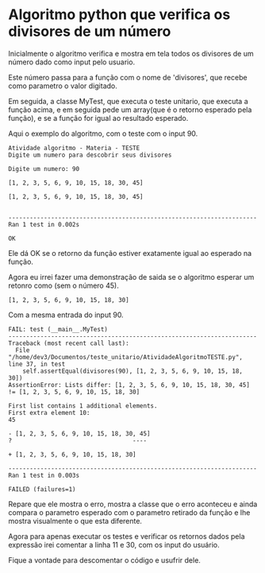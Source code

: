 # Algoritmo python que verifica os divisores de um número

Inicialmente o algoritmo verifica e mostra em tela todos os divisores de um número dado como input pelo usuario.

Este número passa para a função com o nome de 'divisores', que recebe como parametro o valor digitado.

Em seguida, a classe MyTest, que executa o teste unitario, que executa a função acima, e em seguida pede um array(que é o retorno esperado pela função), e se a função for igual ao resultado esperado. 

Aqui o exemplo do algoritmo, com o teste com o input 90.


```
Atividade algoritmo - Materia - TESTE
Digite um numero para descobrir seus divisores

Digite um numero: 90

[1, 2, 3, 5, 6, 9, 10, 15, 18, 30, 45]

[1, 2, 3, 5, 6, 9, 10, 15, 18, 30, 45]


----------------------------------------------------------------------
Ran 1 test in 0.002s

OK
```

Ele dá OK se o retorno da função estiver exatamente igual ao esperado na função.

Agora eu irrei fazer uma demonstração de saida se o algoritmo esperar um retonro como (sem o número 45).

```
[1, 2, 3, 5, 6, 9, 10, 15, 18, 30]
```

Com a mesma entrada do input 90.

```
FAIL: test (__main__.MyTest)
----------------------------------------------------------------------
Traceback (most recent call last):
  File "/home/dev3/Documentos/teste_unitario/AtividadeAlgoritmoTESTE.py", line 37, in test
    self.assertEqual(divisores(90), [1, 2, 3, 5, 6, 9, 10, 15, 18, 30])
AssertionError: Lists differ: [1, 2, 3, 5, 6, 9, 10, 15, 18, 30, 45] != [1, 2, 3, 5, 6, 9, 10, 15, 18, 30]

First list contains 1 additional elements.
First extra element 10:
45

- [1, 2, 3, 5, 6, 9, 10, 15, 18, 30, 45]
?                                  ----

+ [1, 2, 3, 5, 6, 9, 10, 15, 18, 30]

----------------------------------------------------------------------
Ran 1 test in 0.003s

FAILED (failures=1)

```

Repare que ele mostra o erro, mostra a classe que o erro aconteceu e ainda compara o parametro esperado com o parametro retirado da função e lhe mostra visualmente o que esta diferente.

Agora para apenas executar os testes e verificar os retornos dados pela expressão irei comentar a linha 11 e 30, com os input do usuário.

Fique a vontade para descomentar o código e usufrir dele.

